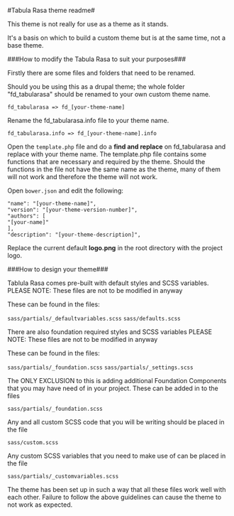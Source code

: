 #Tabula Rasa theme readme#

This theme is not really for use as a theme as it stands.

It's a basis on which to build a custom theme but is at the same time, not a base theme.

###How to modify the Tabula Rasa to suit your purposes###

Firstly there are some files and folders that need to be renamed.

Should you be using this as a drupal theme; the whole folder "fd_tabularasa" should be renamed to your own custom theme name.

    fd_tabularasa => fd_[your-theme-name]

Rename the fd_tabularasa.info file to your theme name.

    fd_tabularasa.info => fd_[your-theme-name].info

Open the `template.php` file and do a **find and replace** on fd_tabularasa and replace with your theme name.
The template.php file contains some functions that are necessary and required by the theme. Should the functions in the file not have the same name as the theme, many of them will not work and therefore the theme will not work.

Open `bower.json` and edit the following:

    "name": "[your-theme-name]",
    "version": "[your-theme-version-number]",
    "authors": [
    "[your-name]"
    ],
    "description": "[your-theme-description]",

Replace the current default **logo.png** in the root directory with the project logo.

###How to design your theme###

Tablula Rasa comes pre-built with default styles and SCSS variables.
PLEASE NOTE: These files are not to be modified in anyway

These can be found in the files:

`sass/partials/_defaultvariables.scss`
`sass/defaults.scss`

There are also foundation required styles and SCSS variables
PLEASE NOTE: These files are not to be modified in anyway

These can be found in the files:

`sass/partials/_foundation.scss`
`sass/partials/_settings.scss`

The ONLY EXCLUSION to this is adding additional Foundation Components that you may have need of in your project.
These can be added in to the files

`sass/partials/_foundation.scss`

Any and all custom SCSS code that you will be writing should be placed in the file

`sass/custom.scss`

Any custom SCSS variables that you need to make use of can be placed in the file

`sass/partials/_customvariables.scss`


The theme has been set up in such a way that all these files work well with each other. Failure to follow the above guidelines can cause the theme to not work as expected.


